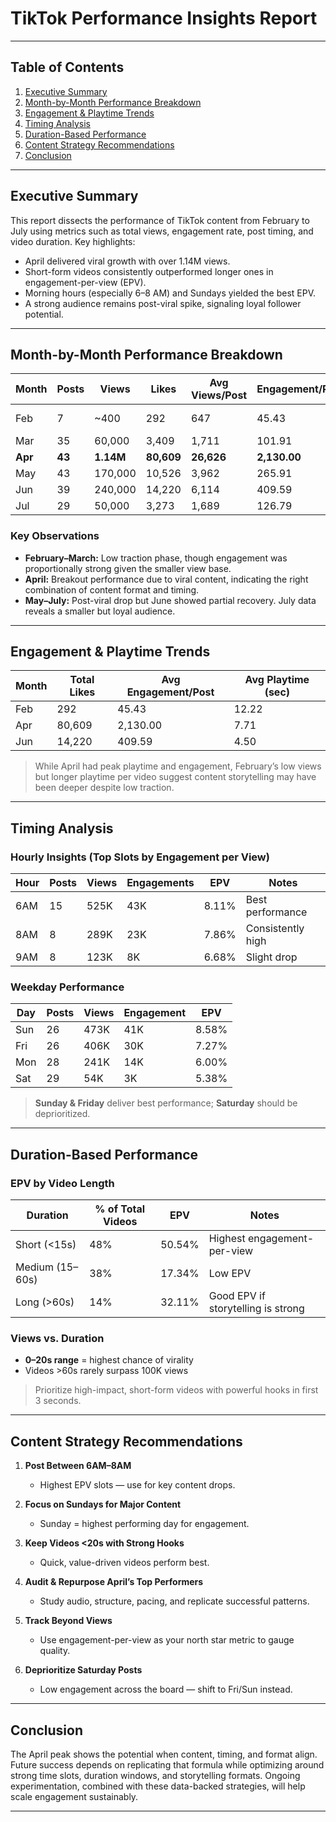# TikTok Performance Insights Report
---

## Table of Contents

1. [Executive Summary](#executive-summary)
2. [Month-by-Month Performance Breakdown](#month-by-month-performance-breakdown)
3. [Engagement & Playtime Trends](#engagement--playtime-trends)
4. [Timing Analysis](#timing-analysis)
5. [Duration-Based Performance](#duration-based-performance)
6. [Content Strategy Recommendations](#content-strategy-recommendations)
7. [Conclusion](#conclusion)

---

## Executive Summary

This report dissects the performance of TikTok content from February to July using metrics such as total views, engagement rate, post timing, and video duration. Key highlights:

* April delivered viral growth with over 1.14M views.
* Short-form videos consistently outperformed longer ones in engagement-per-view (EPV).
* Morning hours (especially 6–8 AM) and Sundays yielded the best EPV.
* A strong audience remains post-viral spike, signaling loyal follower potential.

---

## Month-by-Month Performance Breakdown

| Month   | Posts  | Views     | Likes      | Avg Views/Post | Engagement/Post | Avg Playtime |
| ------- | ------ | --------- | ---------- | -------------- | --------------- | ------------ |
| Feb     | 7      | \~400     | 292        | 647            | 45.43           | 12.22 sec    |
| Mar     | 35     | 60,000    | 3,409      | 1,711          | 101.91          | 4.55 sec     |
| **Apr** | **43** | **1.14M** | **80,609** | **26,626**     | **2,130.00**    | **7.71 sec** |
| May     | 43     | 170,000   | 10,526     | 3,962          | 265.91          | 3.52 sec     |
| Jun     | 39     | 240,000   | 14,220     | 6,114          | 409.59          | 4.50 sec     |
| Jul     | 29     | 50,000    | 3,273      | 1,689          | 126.79          | 4.65 sec     |

### Key Observations

* **February–March:** Low traction phase, though engagement was proportionally strong given the smaller view base.
* **April:** Breakout performance due to viral content, indicating the right combination of content format and timing.
* **May–July:** Post-viral drop but June showed partial recovery. July data reveals a smaller but loyal audience.

---

## Engagement & Playtime Trends

| Month | Total Likes | Avg Engagement/Post | Avg Playtime (sec) |
| ----- | ----------- | ------------------- | ------------------ |
| Feb   | 292         | 45.43               | 12.22              |
| Apr   | 80,609      | 2,130.00            | 7.71               |
| Jun   | 14,220      | 409.59              | 4.50               |

> While April had peak playtime and engagement, February’s low views but longer playtime per video suggest content storytelling may have been deeper despite low traction.

---

## Timing Analysis

### Hourly Insights (Top Slots by Engagement per View)

| Hour | Posts | Views | Engagements | EPV   | Notes             |
| ---- | ----- | ----- | ----------- | ----- | ----------------- |
| 6AM  | 15    | 525K  | 43K         | 8.11% | Best performance  |
| 8AM  | 8     | 289K  | 23K         | 7.86% | Consistently high |
| 9AM  | 8     | 123K  | 8K          | 6.68% | Slight drop       |

### Weekday Performance

| Day | Posts | Views | Engagement | EPV   |
| --- | ----- | ----- | ---------- | ----- |
| Sun | 26    | 473K  | 41K        | 8.58% |
| Fri | 26    | 406K  | 30K        | 7.27% |
| Mon | 28    | 241K  | 14K        | 6.00% |
| Sat | 29    | 54K   | 3K         | 5.38% |

> **Sunday & Friday** deliver best performance; **Saturday** should be deprioritized.

---

## Duration-Based Performance

### EPV by Video Length

| Duration        | % of Total Videos | EPV    | Notes                              |
| --------------- | ----------------- | ------ | ---------------------------------- |
| Short (<15s)    | 48%               | 50.54% | Highest engagement-per-view        |
| Medium (15–60s) | 38%               | 17.34% | Low EPV                            |
| Long (>60s)     | 14%               | 32.11% | Good EPV if storytelling is strong |

### Views vs. Duration

* **0–20s range** = highest chance of virality
* Videos >60s rarely surpass 100K views

> Prioritize high-impact, short-form videos with powerful hooks in first 3 seconds.

---

## Content Strategy Recommendations

1. **Post Between 6AM–8AM**

   * Highest EPV slots — use for key content drops.

2. **Focus on Sundays for Major Content**

   * Sunday = highest performing day for engagement.

3. **Keep Videos <20s with Strong Hooks**

   * Quick, value-driven videos perform best.

4. **Audit & Repurpose April’s Top Performers**

   * Study audio, structure, pacing, and replicate successful patterns.

5. **Track Beyond Views**

   * Use engagement-per-view as your north star metric to gauge quality.

6. **Deprioritize Saturday Posts**

   * Low engagement across the board — shift to Fri/Sun instead.

---

## Conclusion

The April peak shows the potential when content, timing, and format align. Future success depends on replicating that formula while optimizing around strong time slots, duration windows, and storytelling formats. Ongoing experimentation, combined with these data-backed strategies, will help scale engagement sustainably.

---


